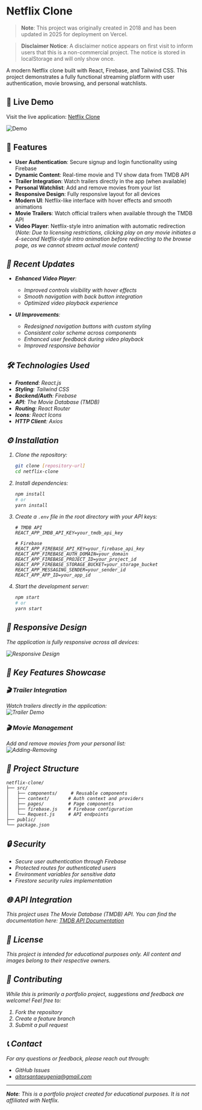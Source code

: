 # Netflix Clone

> **Note**: This project was originally created in 2018 and has been updated in 2025 for deployment on Vercel.

> **Disclaimer Notice**: A disclaimer notice appears on first visit to inform users that this is a non-commercial project. The notice is stored in localStorage and will only show once.

A modern Netflix clone built with React, Firebase, and Tailwind CSS. This project demonstrates a fully functional streaming platform with user authentication, movie browsing, and personal watchlists.

## 🚀 Live Demo

Visit the live application: [Netflix Clone](https://another-netflix.vercel.app/)

![Demo](https://user-images.githubusercontent.com/14861253/193696115-a341f5bc-da9b-4574-8668-f51272a8c06a.gif)

## 🌟 Features

- **User Authentication**: Secure signup and login functionality using Firebase
- **Dynamic Content**: Real-time movie and TV show data from TMDB API
- **Trailer Integration**: Watch trailers directly in the app (when available)
- **Personal Watchlist**: Add and remove movies from your list
- **Responsive Design**: Fully responsive layout for all devices
- **Modern UI**: Netflix-like interface with hover effects and smooth animations
- **Movie Trailers**: Watch official trailers when available through the TMDB API
- **Video Player**: Netflix-style intro animation with automatic redirection <br>(<i>Note: Due to licensing restrictions, clicking play on any movie initiates a 4-second Netflix-style intro animation before redirecting to the browse page, as we cannot stream actual movie content<i>)

## 🔄 Recent Updates

- **Enhanced Video Player**:
  - Improved controls visibility with hover effects
  - Smooth navigation with back button integration
  - Optimized video playback experience

- **UI Improvements**:
  - Redesigned navigation buttons with custom styling
  - Consistent color scheme across components
  - Enhanced user feedback during video playback
  - Improved responsive behavior

## 🛠️ Technologies Used

- **Frontend**: React.js
- **Styling**: Tailwind CSS
- **Backend/Auth**: Firebase
- **API**: The Movie Database (TMDB)
- **Routing**: React Router
- **Icons**: React Icons
- **HTTP Client**: Axios

## ⚙️ Installation

1. Clone the repository:
   ```bash
   git clone [repository-url]
   cd netflix-clone
   ```

2. Install dependencies:
   ```bash
   npm install
   # or
   yarn install
   ```

3. Create a `.env` file in the root directory with your API keys:
   ```env
   # TMDB API
   REACT_APP_IMDB_API_KEY=your_tmdb_api_key

   # Firebase
   REACT_APP_FIREBASE_API_KEY=your_firebase_api_key
   REACT_APP_FIREBASE_AUTH_DOMAIN=your_domain
   REACT_APP_FIREBASE_PROJECT_ID=your_project_id
   REACT_APP_FIREBASE_STORAGE_BUCKET=your_storage_bucket
   REACT_APP_MESSAGING_SENDER=your_sender_id
   REACT_APP_APP_ID=your_app_id
   ```

4. Start the development server:
   ```bash
   npm start
   # or
   yarn start
   ```

## 📱 Responsive Design

The application is fully responsive across all devices:

![Responsive Design](https://user-images.githubusercontent.com/14861253/193696191-4a2c5b73-4856-4928-a2ce-5dda72d26d3b.gif)

## 🎯 Key Features Showcase

### 🎬 Trailer Integration
Watch trailers directly in the application:<br>
![Trailer Demo](https://media2.giphy.com/media/v1.Y2lkPTc5MGI3NjExcm5xbnNjdXFxOWoybWp2aWFxeXN1bzkyMDdnZW1va2J0dThyMG10YiZlcD12MV9pbnRlcm5hbF9naWZfYnlfaWQmY3Q9Zw/QgGdoOZSYiv6W49IoO/giphy.gif)

### 🎬 Movie Management
Add and remove movies from your personal list:<br>
![Adding-Removing](https://user-images.githubusercontent.com/14861253/193696864-e22c41ce-2286-4a2e-9516-38b7b32d0e5a.gif)

## 📝 Project Structure

```
netflix-clone/
├── src/
│   ├── components/     # Reusable components
│   ├── context/       # Auth context and providers
│   ├── pages/         # Page components
│   ├── firebase.js    # Firebase configuration
│   └── Request.js     # API endpoints
├── public/
└── package.json
```

## 🔒 Security

- Secure user authentication through Firebase
- Protected routes for authenticated users
- Environment variables for sensitive data
- Firestore security rules implementation

## 🌐 API Integration

This project uses The Movie Database (TMDB) API. You can find the documentation here:
[TMDB API Documentation](https://developers.themoviedb.org/3/getting-started/introduction)

## 📄 License

This project is intended for educational purposes only. All content and images belong to their respective owners.

## 🤝 Contributing

While this is primarily a portfolio project, suggestions and feedback are welcome! Feel free to:
1. Fork the repository
2. Create a feature branch
3. Submit a pull request

## 📞 Contact

For any questions or feedback, please reach out through:
- GitHub Issues
- aitorsantaeugenia@gmail.com

---

**Note**: This is a portfolio project created for educational purposes. It is not affiliated with Netflix.
